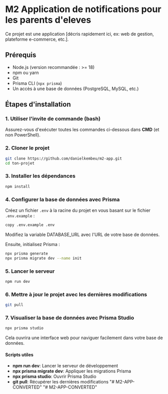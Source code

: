 # M2 Application de notifications pour les parents d'eleves

Ce projet est une application [décris rapidement ici, ex: web de gestion, plateforme e-commerce, etc.].

## Prérequis

- Node.js (version recommandée : >= 18)
- npm ou yarn
- Git
- Prisma CLI (`npx prisma`)
- Un accès à une base de données (PostgreSQL, MySQL, etc.)

## Étapes d'installation

### 1. Utiliser l'invite de commande (bash)

Assurez-vous d'exécuter toutes les commandes ci-dessous dans **CMD** (et non PowerShell).

### 2. Cloner le projet

```bash
git clone https://github.com/danielkembeu/m2-app.git
cd ton-projet
```

### 3. Installer les dépendances

```bash
npm install
```

### 4. Configurer la base de données avec Prisma

Créez un fichier `.env` à la racine du projet en vous basant sur le fichier `.env.example` :

```bash
copy .env.example .env
```

Modifiez la variable DATABASE_URL avec l'URL de votre base de données.

Ensuite, initialisez Prisma :

```bash
npx prisma generate
npx prisma migrate dev --name init
```

### 5. Lancer le serveur

```bash
npm run dev
```

### 6. Mettre à jour le projet avec les dernières modifications

```bash
git pull
```

### 7. Visualiser la base de données avec Prisma Studio

```bash
npx prisma studio
```

Cela ouvrira une interface web pour naviguer facilement dans votre base de données.

#### Scripts utiles

- **npm run dev**: Lancer le serveur de développement
- **npx prisma migrate dev**: Appliquer les migrations Prisma
- **npx prisma studio**: Ouvrir Prisma Studio
- **git pull**: Récupérer les dernières modifications
"# M2-APP-CONVERTED" 
"# M2-APP-CONVERTED" 
